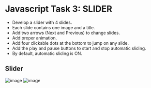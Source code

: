 # Javascript Task 3: SLIDER
- Develop a slider with 4 slides.
- Each slide contains one image and a title.
- Add two arrows (Next and Previous) to change slides.
- Add proper animation.
- Add four clickable dots at the bottom to jump on any slide.
- Add the play and pause buttons to start and stop automatic sliding.
- By default, automatic sliding is ON.

## Slider

![image](https://user-images.githubusercontent.com/127378016/224020095-c812413f-2306-40ed-9ac3-fbead0063a8b.png)
![image](https://user-images.githubusercontent.com/127378016/224020181-2b936301-69b1-48bc-a96b-0fca2df1fa3e.png)
 
